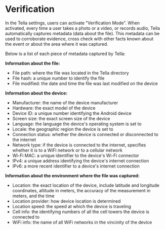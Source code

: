 # Verification

In the Tella settings, users can activate "Verification Mode". When activated, every time a user takes a photo or a video, or records audio, Tella automatically captures metadata \(data about the file\). This metadata can be used to corroborate evidence, cross check with other facts known about the event or about the area where it was captured.

Below is a list of each piece of metadata captured by Tella:

**Information about the file:** 

* File path: where the file was located in the Tella directory
* File hash: a unique number to identify the file
* File modified: the date and time the file was last modified on the device

**Information about the device:** 

* Manufacturer: the name of the device manufacturer
* Hardware: the exact model of the device
* Device ID: a unique number identifying the Android device
* Screen size: the exact screen size of the device
* Language: the language the device's operating system is set to
* Locale: the geographic region the device is set to
* Connection status: whether the device is connected or disconnected to the internet
* Network type: if the device is connected to the internet, specifies whether it is to a WiFi network or to a cellular network
* Wi-Fi MAC: a unique identifier to the device's Wi-Fi connector
* IPv4: a unique address identifying the device's internet connection
* IPv6: a more recent identifier to a device's internet connection

**Information about the environment where the file was captured:** 

* Location: the exact location of the device, include latitude and longitude coordinates, altitude in meters, the accuracy of the measurement in meters, and the time
* Location provider: how device location is determined
* Location speed: the speed at which the device is traveling
* Cell info: the identifying numbers of all the cell towers the device is connected to
* WiFi info: the name of all WiFi networks in the vincinity of the device


